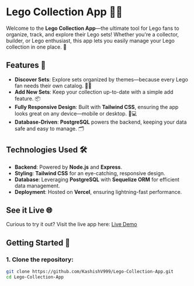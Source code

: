 # Lego Collection App 🧩✨

Welcome to the **Lego Collection App**—the ultimate tool for Lego fans to organize, track, and explore their Lego sets! Whether you're a collector, builder, or Lego enthusiast, this app lets you easily manage your Lego collection in one place. 🚀

## Features 🚀
- **Discover Sets**: Explore sets organized by themes—because every Lego fan needs their own catalog. 🏰🚗
- **Add New Sets**: Keep your collection up-to-date with a simple add feature. 📦
- **Fully Responsive Design**: Built with **Tailwind CSS**, ensuring the app looks great on any device—mobile or desktop. 📱💻
- **Database-Driven**: **PostgreSQL** powers the backend, keeping your data safe and easy to manage. 🗂️

## Technologies Used 🛠️
- **Backend**: Powered by **Node.js** and **Express**.
- **Styling**: **Tailwind CSS** for an eye-catching, responsive design.
- **Database**: Leveraging **PostgreSQL** with **Sequelize ORM** for efficient data management.
- **Deployment**: Hosted on **Vercel**, ensuring lightning-fast performance.

## See it Live 🌐
Curious to try it out? Visit the live app here:
[Live Demo](https://web322-lovat.vercel.app/)

## Getting Started 🏁

### 1. Clone the repository:

```bash
git clone https://github.com/KashishV999/Lego-Collection-App.git
cd Lego-Collection-App
